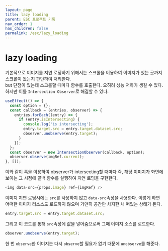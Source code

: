 ```yaml
---
layout: page
title: lazy loading
parent: ESC 프로젝트 기록
nav_order: 1
has_children: false
permalink: /esc/lazy_loading
---
```


# lazy loading
기본적으로 이미지를 지연 로딩하기 위해서는 스크롤을 이용하여 이미지가 있는 곳까지 스크롤이 왔는지 판단하여 처리한다.<br>
but 단점이 있는데 스크롤할 때마다 함수를 호출한다. 오히려 성능 저하가 생길 수 있다. 하지만 이를 `Intersection Observer`로 해결할 수 있다.

``` js
useEffect(() => {
  const option = {};
  const callback = (entries, observer) => {
    entries.forEach((entry) => {
      if (entry.isIntersecting) {
        console.log('is intersecting');
        entry.target.src = entry.target.dataset.src;
        observer.unobserve(entry.target);
      }
    });
  };
  const observer = new IntersectionObserver(callback, option);
  observer.observe(imgRef.current);
}, []);
```
이와 같이 훅을 이용하여 observer가 intersecting할 때마다 즉, 해당 이미지가 화면에 보이는 그 시점에 콜백 함수를 실행하여 지연 로딩을 구현한다.

``` js
<img data-src={props.image} ref={imgRef} />
```
이미지 지연 로딩시에는 `src`를 사용하지 않고 `data-src`속성을 사용한다. 이렇게 하면 어떠한 이미지 리소스도 로드하지 않으며 가만히 공간만 차지한 채 떠있는 상태가 된다.

``` js
entry.target.src = entry.target.dataset.src;
```
그리고 이 코드를 통해 `src`속성에 값을 넣어줌으로써 그때 이미지 소스를 로드한다.

``` js
observer.unobserve(entry.target);
```
한 번 `observe`한 이미지는 다시 `observe`할 필요가 없기 때문에 `unobserve`를 해준다.
